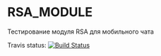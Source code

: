 # RSA_MODULE

Тестирование модуля RSA для мобильного чата 

Travis status:
[![Build Status](https://travis-ci.org/akosoj/RSA_MODULE.svg?branch=master)](https://travis-ci.org/akosoj/RSA_MODULE)
